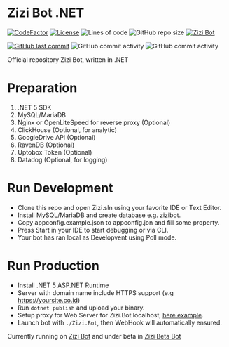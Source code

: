 # Zizi Bot .NET

[![CodeFactor](https://www.codefactor.io/repository/github/wintendev/ZiziBot.net/badge)](https://www.codefactor.io/repository/github/wintendev/ZiziBot.net)
[![License](https://img.shields.io/github/license/WinTenDev/ZiziBot.NET?label=License&color=brightgreen&cacheSeconds=3600)](./LICENSE)
![Lines of code](https://img.shields.io/tokei/lines/github/WinTenDev/ZiziBot.NET?style=flat-square)
![GitHub repo size](https://img.shields.io/github/repo-size/WinTenDev/ZiziBot.NET?style=flat-square)
[![Zizi Bot](https://github.com/WinTenDev/ZiziBot.NET/actions/workflows/zizibot-build.yml/badge.svg?branch=master)](https://github.com/WinTenDev/ZiziBot.NET/actions/workflows/zizibot-build.yml)

[![GitHub last commit](https://img.shields.io/github/last-commit/WinTenDev/ZiziBot.NET?style=flat-square)](https://github.com/WinTenDev/ZiziBot.NET)
![GitHub commit activity](https://img.shields.io/github/commit-activity/m/WinTenDev/ZiziBot.NET?style=flat-square)
![GitHub commit activity](https://img.shields.io/github/commit-activity/w/WinTenDev/ZiziBot.NET?style=flat-square)

Official repository Zizi Bot, written in .NET

# Preparation

1. .NET 5 SDK
2. MySQL/MariaDB
3. Nginx or OpenLiteSpeed for reverse proxy (Optional)
4. ClickHouse (Optional, for analytic)
5. GoogleDrive API (Optional)
6. RavenDB (Optional)
7. Uptobox Token (Optional)
8. Datadog (Optional, for logging)

# Run Development

- Clone this repo and open Zizi.sln using your favorite IDE or Text Editor.
- Install MySQL/MariaDB and create database e.g. zizibot.
- Copy appconfig.example.json to appconfig.jon and fill some property.
- Press Start in your IDE to start debugging or via CLI.
- Your bot has ran local as Developvent using Poll mode.

# Run Production

- Install .NET 5 ASP.NET Runtime
- Server with domain name include HTTPS support (e.g https://yoursite.co.id)
- Run `dotnet publish` and upload your binary.
- Setup proxy for Web Server for Zizi.Bot localhost, [here example](https://www.google.com/search?client=firefox-b-d&q=nginx+reverse+proxy+example).
- Launch bot with `./Zizi.Bot`, then WebHook will automatically ensured.

Currently running on [Zizi Bot](t.me/MissZiziBot) and under beta in [Zizi Beta Bot](t.me/MissZiziBetaBot)
